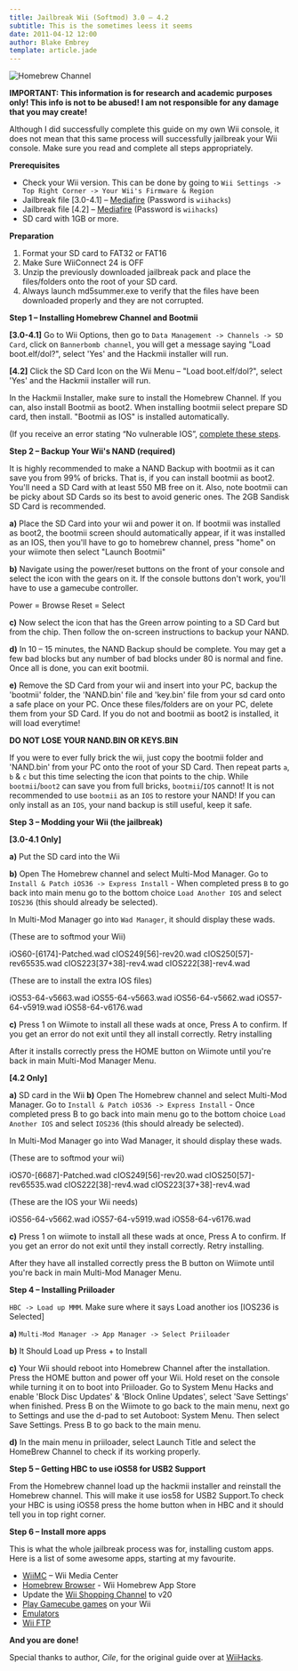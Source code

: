 ```yaml
---
title: Jailbreak Wii (Softmod) 3.0 – 4.2
subtitle: This is the sometimes leess it seems
date: 2011-04-12 12:00
author: Blake Embrey
template: article.jade
---
```


![Homebrew Channel](http://d.pr/i/SvZy+)

__IMPORTANT: This information is for research and academic purposes only! This info is not to be abused! I am not responsible for any damage that you may create!__

Although I did successfully complete this guide on my own Wii console, it does not mean that this same process will successfully jailbreak your Wii console. Make sure you read and complete all steps appropriately.

__Prerequisites__


* Check your Wii version. This can be done by going to `Wii Settings -> Top Right Corner -> Your Wii's Firmware & Region`
* Jailbreak file [3.0-4.1] – [Mediafire](http://www.mediafire.com/?rv3w0le0nrf7mm1) (Password is `wiihacks`)
* Jailbreak file [4.2] – [Mediafire](http://www.mediafire.com/?9ulaa2elqvu7z4z) (Password is `wiihacks`)
* SD card with 1GB or more.

__Preparation__

1. Format your SD card to FAT32 or FAT16
2. Make Sure WiiConnect 24 is OFF
3. Unzip the previously downloaded jailbreak pack and place the files/folders onto the root of your SD card.
4. Always launch md5summer.exe to verify that the files have been downloaded properly and they are not corrupted.

__Step 1 – Installing Homebrew Channel and Bootmii__

__[3.0-4.1]__ Go to Wii Options, then go to `Data Management -> Channels -> SD Card`, click on `Bannerbomb channel`, you will get a message saying "Load boot.elf/dol?", select 'Yes' and the Hackmii installer will run.

__[4.2]__ Click the SD Card Icon on the Wii Menu – "Load boot.elf/dol?", select 'Yes' and the Hackmii installer will run.

In the Hackmii Installer, make sure to install the Homebrew Channel. If you can, also install Bootmii as boot2. When installing bootmii select prepare SD card, then install. "Bootmii as IOS" is installed automatically.

(If you receive an error stating “No vulnerable IOS”, [complete these steps](http://www.wiihacks.com/recommended-faqs-guides-tutorials-only/29080-hackmii-fix-no-vulnerable-ios-black-screen-scam-freeze.html).

__Step 2 – Backup Your Wii's NAND (required)__

It is highly recommended to make a NAND Backup with bootmii as it can save you from 99% of bricks. That is, if you can install bootmii as boot2. You'll need a SD Card with at least 550 MB free on it. Also, note bootmii can be picky about SD Cards so its best to avoid generic ones. The 2GB Sandisk SD Card is recommended.

__a)__ Place the SD Card into your wii and power it on. If bootmii was installed as boot2, the bootmii screen should automatically appear, if it was installed as an IOS, then you'll have to go to homebrew channel, press "home" on your wiimote then select "Launch Bootmii"

__b)__ Navigate using the power/reset buttons on the front of your console and select the icon with the gears on it. If the console buttons don't work, you'll have to use a gamecube controller.

Power = Browse
Reset = Select

__c)__ Now select the icon that has the Green arrow pointing to a SD Card but from the chip. Then follow the on-screen instructions to backup your NAND.

__d)__ In 10 – 15 minutes, the NAND Backup should be complete. You may get a few bad blocks but any number of bad blocks under 80 is normal and fine. Once all is done, you can exit bootmii.

__e)__ Remove the SD Card from your wii and insert into your PC, backup the 'bootmii' folder, the 'NAND.bin' file and 'key.bin' file from your sd card onto a safe place on your PC. Once these files/folders are on your PC, delete them from your SD Card. If you do not and bootmii as boot2 is installed, it will load everytime!

__DO NOT LOSE YOUR NAND.BIN OR KEYS.BIN__

If you were to ever fully brick the wii, just copy the bootmii folder and 'NAND.bin' from your PC onto the root of your SD Card. Then repeat parts `a`, `b` & `c` but this time selecting the icon that points to the chip. While `bootmii`/`boot2` can save you from full bricks, `bootmii`/`IOS` cannot! It is not recommended to use `bootmii` as an `IOS` to restore your NAND! If you can only install as an `IOS`, your nand backup is still useful, keep it safe.

__Step 3 – Modding your Wii (the jailbreak)__

__[3.0-4.1 Only]__

__a)__ Put the SD card into the Wii

__b)__ Open The Homebrew channel and select Multi-Mod Manager. Go to `Install & Patch iOS36 -> Express Install` - When completed press `B` to go back into main menu go to the bottom choice `Load Another IOS` and select `IOS236` (this should already be selected).

In Multi-Mod Manager go into `Wad Manager`, it should display these wads.

(These are to softmod your Wii)

  iOS60-[6174]-Patched.wad
  cIOS249[56]-rev20.wad
  cIOS250[57]-rev65535.wad
  cIOS223[37+38]-rev4.wad
  cIOS222[38]-rev4.wad

(These are to install the extra IOS files)

  iOS53-64-v5663.wad
  iOS55-64-v5663.wad
  iOS56-64-v5662.wad
  iOS57-64-v5919.wad
  iOS58-64-v6176.wad

__c)__ Press 1 on Wiimote to install all these wads at once, Press A to confirm. If you get an error do not exit until they all install correctly. Retry installing

After it installs correctly press the HOME button on Wiimote until you're back in main Multi-Mod Manager Menu.

__[4.2 Only]__

__a)__ SD card in the Wii
__b)__ Open The Homebrew channel and select Multi-Mod Manager. Go to `Install & Patch iOS36 -> Express Install` - Once completed press B to go back into main menu go to the bottom choice `Load Another IOS` and select `IOS236` (this should already be selected).

In Multi-Mod Manager go into Wad Manager, it should display these wads.

(These are to softmod your wii)

  iOS70-[6687]-Patched.wad
  cIOS249[56]-rev20.wad
  cIOS250[57]-rev65535.wad
  cIOS222[38]-rev4.wad
  cIOS223[37+38]-rev4.wad

(These are the IOS your Wii needs)

  iOS56-64-v5662.wad
  iOS57-64-v5919.wad
  iOS58-64-v6176.wad

__c)__ Press 1 on wiimote to install all these wads at once, Press A to confirm. If you get an error do not exit until they install correctly. Retry installing.

After they have all installed correctly press the B button on Wiimote until you're back in main Multi-Mod Manager Menu.

__Step 4 – Installing Priiloader__

`HBC -> Load up MMM`. Make sure where it says Load another ios [IOS236 is Selected]

__a)__ `Multi-Mod Manager -> App Manager -> Select Priiloader`

__b)__ It Should Load up Press + to Install

__c)__ Your Wii should reboot into Homebrew Channel after the installation. Press the HOME button and power off your Wii. Hold reset on the console while turning it on to boot into Priiloader. Go to System Menu Hacks and enable 'Block Disc Updates' & 'Block Online Updates', select 'Save Settings' when finished. Press B on the Wiimote to go back to the main menu, next go to Settings and use the d-pad to set Autoboot: System Menu. Then select Save Settings. Press B to go back to the main menu.

__d)__ In the main menu in priiloader, select Launch Title and select the HomeBrew Channel to check if its working properly.

__Step 5 – Getting HBC to use iOS58 for USB2 Support__

From the Homebrew channel load up the hackmii installer and reinstall the Homebrew channel. This will make it use ios58 for USB2 Support.To check your HBC is using iOS58 press the home button when in HBC and it should tell you in top right corner.

__Step 6 – Install more apps__

This is what the whole jailbreak process was for, installing custom apps. Here is a list of some awesome apps, starting at my favourite.

* [WiiMC](http://www.wiimc.org/downloads/) – Wii Media Center
* [Homebrew Browser](http://www.wiihacks.com/other-faq-guides-tutorials/68251-guide-homebrew-browser.html) - Wii Homebrew App Store
* Update the [Wii Shopping Channel](http://www.wiihacks.com/general-homebrew-hack-issues/67034-update-shopping-channel-v20-guide.html) to v20
* [Play Gamecube games](http://www.wiihacks.com/recommended-faqs-guides-tutorials-only/47802-play-gamecube-backups-your-wii.html) on your Wii
* [Emulators](http://www.wiihacks.com/emulators-downloads/)
* [Wii FTP](http://www.wiihacks.com/other-faq-guides-tutorials/66235-ftpii-guide.html)

__And you are done!__

Special thanks to author, *Cile*, for the original guide over at [WiiHacks](http://www.wiihacks.com/recommended-faqs-guides-tutorials-only/69690-softmod-3-0-4-2-e-u-j-wiis.html).